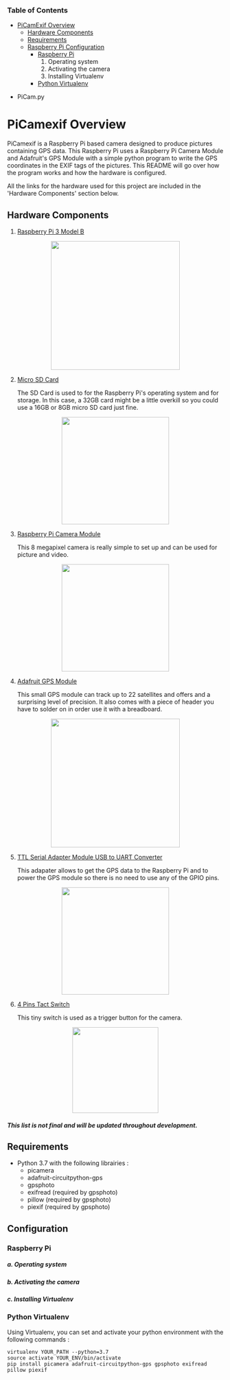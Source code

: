 ### Table of Contents
- [PiCamExif Overview](#PiCamexif-Overview)
  * [Hardware Components](#Hardware-Components)
  * [Requirements](#Requirements)
  * [Raspberry Pi Configuration](#Raspberry-Pi-Configuration)
    * [Raspberry Pi](#Raspberry-Pi)
      1. Operating system
      2. Activating the camera
      3. Installing Virtualenv
    * [Python Virtualenv](#Python-Virtualenv)

* PiCam.py


# PiCamexif Overview
PiCamexif is a Raspberry Pi based camera designed to produce pictures containing GPS data. This Raspberry Pi uses a Raspberry Pi Camera Module and Adafruit's GPS Module with a simple python program to write the GPS coordinates in the EXIF tags of the pictures.
This README will go over how the program works and how the hardware is configured. 

All the links for the hardware used for this project are included in the 'Hardware Components' section below. 

## Hardware Components
1. [Raspberry Pi 3 Model B](https://www.raspberrypi.org/products/raspberry-pi-3-model-b/)

<p align="center">
  <img src="https://www.raspberrypi.org/homepage-9df4b/static/0ac033e17962a041a898d92057e60def/052d8/67d8fcc5b2796665a45f61a2e8a5bb7f10cdd3f5_raspberry-pi-3-1-1619x1080.jpg" width="300">
</p>

2. [Micro SD Card](https://www.samsung.com/us/computing/memory-storage/memory-cards/microsdhc-evo-plus-memory-card-w--adapter-32gb--2017-model--mb-mc32ga-am/)

    The SD Card is used to for the Raspberry Pi's operating system and for storage. In this case, a 32GB card might be a little overkill so you could use a 16GB or 8GB micro SD card just fine. 

<p align="center">
  <img src="https://image-us.samsung.com/SamsungUS/home/computing/memory-and-storage/memory-cards/pd/mb-mc32ga-am/gallery-v2/MB-MC32GA_001_Front_red.jpg?$product-details-jpg$" width="250">
</p>

3. [Raspberry Pi Camera Module](https://www.raspberrypi.org/products/camera-module-v2/)

    This 8 megapixel camera is really simple to set up and can be used for picture and video.

<p align="center">
  <img src="https://ae01.alicdn.com/kf/HTB1UmwlgwMPMeJjy1Xbq6AwxVXar/Raspberry-Pi-Camera-Module-V2-Original-RPI-3-Camera-Official-camera-V2-8MP-1080P30.jpg" width="250">
</p>

4. [Adafruit GPS Module](https://www.adafruit.com/product/746)

    This small GPS module can track up to 22 satellites and offers and a surprising level of precision. It also comes with a piece of header you have to solder on in order use it with a breadboard.

<p align="center">
  <img src="https://external-content.duckduckgo.com/iu/?u=http%3A%2F%2Fimages.esellerpro.com%2F2457%2FI%2F31%2Fadafruit-ultimate-gps-breakout.jpg&f=1&nofb=1" width="300">
</p>

5. [TTL Serial Adapter Module USB to UART Converter](https://www.aliexpress.com/item/32774943192.html)

    This adapater allows to get the GPS data to the Raspberry Pi and to power the GPS module so there is no need to use any of the GPIO pins.

<p align="center">
  <img src="https://external-content.duckduckgo.com/iu/?u=http%3A%2F%2Fimg.dxcdn.com%2Fproductimages%2Fsku_443779_1.jpg&f=1&nofb=1" width="250">
</p>

6. [4 Pins Tact Switch](https://grobotronics.com/tact-switch-6x6mm-5mm-4pins.html)

    This tiny switch is used as a trigger button for the camera.

<p align="center">
  <img src="https://grobotronics.com/images/thumbnails/350/350/detailed/1/Tact_Switch__48812_zoom.jpg" width="200">
</p>

##### This list is not final and will be updated throughout development.

## Requirements
* Python 3.7 with the following librairies :
  - picamera
  - adafruit-circuitpython-gps
  - gpsphoto
  - exifread (required by gpsphoto)
  - pillow (required by gpsphoto)
  - piexif (required by gpsphoto)
  
## Configuration

### Raspberry Pi

##### a. Operating system

##### b. Activating the camera

##### c. Installing Virtualenv

### Python Virtualenv
Using Virtualenv, you can set and activate your python environment with the following commands :
```shell
virtualenv YOUR_PATH --python=3.7
source activate YOUR_ENV/bin/activate
pip install picamera adafruit-circuitpython-gps gpsphoto exifread pillow piexif
```
